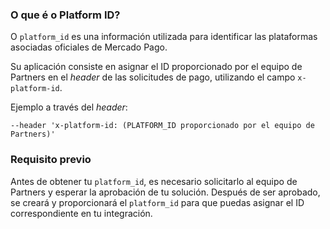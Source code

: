 ### O que é o Platform ID?

O `platform_id` es una información utilizada para identificar las plataformas asociadas oficiales de Mercado Pago.

Su aplicación consiste en asignar el ID proporcionado por el equipo de Partners en el _header_ de las solicitudes de pago, utilizando el campo `x-platform-id`.

Ejemplo a través del _header_:

```curl
--header 'x-platform-id: (PLATFORM_ID proporcionado por el equipo de Partners)'
```

### Requisito previo

Antes de obtener tu `platform_id`, es necesario solicitarlo al equipo de Partners y esperar la aprobación de tu solución. Después de ser aprobado, se creará y proporcionará el `platform_id` para que puedas asignar el ID correspondiente en tu integración.